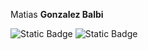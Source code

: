 Matias **Gonzalez Balbi**

![Static Badge](https://img.shields.io/badge/Python-black?style=for-the-badge&logo=python&logoColor=white&logoSize=2)
![Static Badge](https://img.shields.io/badge/Python-black?style=for-the-badge&logo=python&logoColor=white&logoSize=5&link=https%3A%2F%2Fwww.linkedin.com%2Fin%2Fmatiasgonzalezb%2F)
